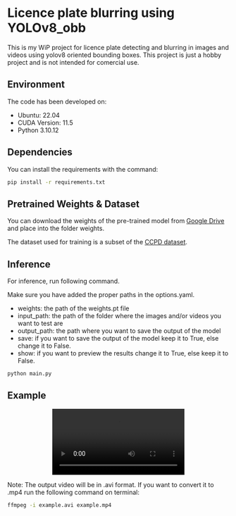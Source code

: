 # Licence plate blurring using YOLOv8_obb 

This is my WiP project for licence plate detecting and blurring in images and videos using yolov8 oriented bounding boxes. This project is just a hobby project and is not intended for comercial use.

## Environment

The code has been developed on:
* Ubuntu: 22.04
* CUDA Version: 11.5
* Python 3.10.12

## Dependencies

You can install the requirements with the command: 
```bash
pip install -r requirements.txt
```

## Pretrained Weights & Dataset

You can download the weights of the pre-trained model from [Google Drive](https://drive.google.com/drive/folders/1HHt-oDnS-wRuDBi4tJiqLaAwtfUqM-F8?usp=sharing) and place into the folder weights.

The dataset used for training is a subset of the [CCPD dataset](https://github.com/detectRecog/CCPD).

## Inference

For inference, run following command. 

Make sure you have added the proper paths in the options.yaml.
* weights: the path of the weights.pt file
* input_path: the path of the folder where the images and/or videos you want to test are
* output_path: the path where you want to save the output of the model
* save: if you want to save the output of the model keep it to True, else change it to False.
* show: if you want to preview the results change it to True, else keep it to False.

```bash
python main.py
```

## Example

<div align="center">
<video src="https://github.com/ioannagkika/licence_plate_blurring_yolov8_obb/assets/62180847/9a780afa-56fb-41eb-9e97-d777bd916a10.mp4"></video>
</div>

Note: The output video will be in .avi format. If you want to convert it to .mp4 run the following command on terminal:

```bash
ffmpeg -i example.avi example.mp4
```

